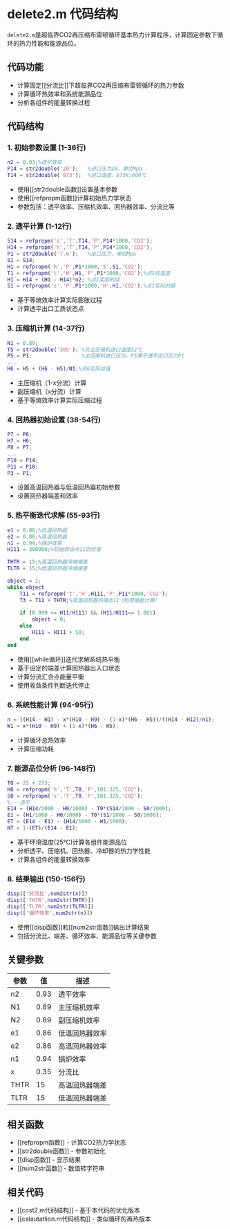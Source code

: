 # delete2.m 代码结构

`delete2.m`是超临界CO2再压缩布雷顿循环基本热力计算程序，计算固定参数下循环的热力性能和能源品位。

## 代码功能
- 计算固定[[分流比]]下超临界CO2再压缩布雷顿循环的热力参数
- 计算循环热效率和系统能源品位
- 分析各组件的能量转换过程

## 代码结构

### 1. 初始参数设置 (1-36行)
```matlab
n2 = 0.93;%透平效率
P14 = str2double('20');   %进口压力20，单位Mpa
T14 = str2double('873');  %进口温度，873K;600℃
```
- 使用[[str2double函数]]设置基本参数
- 使用[[refpropm函数]]计算初始热力学状态
- 参数包括：透平效率、压缩机效率、回热器效率、分流比等

### 2. 透平计算 (1-12行)
```matlab
S14 = refpropm('s','T',T14,'P',P14*1000,'CO2');
H14 = refpropm('h','T',T14,'P',P14*1000,'CO2');
P1 = str2double('7.6');   %出口压力，单位Mpa
S1 = S14;
H1 = refpropm('h','P',P1*1000,'S',S1,'CO2');
T1 = refpropm('t','H',H1,'P',P1*1000,'CO2');%点1的温度
H1 = H14 + (H1 - H14)*n2; %点1实际的焓
S1 = refpropm('s','P',P1*1000,'H',H1,'CO2');%点1实际的熵
```
- 基于等熵效率计算实际膨胀过程
- 计算透平出口工质状态点

### 3. 压缩机计算 (14-37行)
```matlab
N1 = 0.89;
T5 = str2double('305'); %令主压缩机进口温度32℃
P5 = P1;                %主压缩机进口压力，P5等于透平出口压力P1
...
H6 = H5 + (H6 - H5)/N1;%点6实际焓值
```
- 主压缩机（1-x分流）计算
- 副压缩机（x分流）计算
- 基于等熵效率计算实际压缩过程

### 4. 回热器初始设置 (38-54行)
```matlab
P7 = P6;
H7 = H6;
P8 = P7;
...
P10 = P14;
P11 = P10;
P3 = P1;
```
- 设置高温回热器与低温回热器初始参数
- 设置回热器端差和效率

### 5. 热平衡迭代求解 (55-93行)
```matlab
e1 = 0.86;%低温回热器
e2 = 0.86;%高温回热器
n1 = 0.94;%锅炉效率
H111 = 300000;%初始假设点11的焓值

THTR = 15;%高温回热器冷端端差
TLTR = 15;%低温回热器冷端端差

object = 1;
while object
    T11 = refpropm('t','H',H111,'P',P11*1000,'CO2');
    T3 = T11 + THTR;%高温回热器热端出口（利用端差计算）
    ...
    if (0.999 <= H11/H111) && (H11/H111<= 1.001)
        object = 0;
    else
        H111 = H111 + 50;
    end
end
```
- 使用[[while循环]]迭代求解系统热平衡
- 基于设定的端差计算回热器出入口状态
- 计算分流汇合点能量平衡
- 使用收敛条件判断迭代停止

### 6. 系统性能计算 (94-95行)
```matlab
n = ((H14 - H1) - x*(H10 - H9) - (1-x)*(H6 - H5))/((H14 - H12)/n1);
W1 = x*(H10 - H9) + (1-x)*(H6 - H5);
```
- 计算循环总热效率
- 计算压缩功耗

### 7. 能源品位分析 (96-148行)
```matlab
T0 = 25 + 273;
H0 = refpropm('h','T',T0,'P',101.325,'CO2');
S0 = refpropm('s','T',T0,'P',101.325,'CO2');
%---透平
E14 = (H14/1000 - H0/1000) - T0*(S14/1000 - S0/1000);
E1 = (H1/1000 - H0/1000) - T0*(S1/1000 - S0/1000);
ET = (E14 - E1) - (H14/1000 - H1/1000);
NT = 1-(ET)/(E14 - E1);
```
- 基于环境温度(25℃)计算各组件能源品位
- 分析透平、压缩机、回热器、冷却器的热力学性能
- 计算各组件的能量转换效率

### 8. 结果输出 (150-156行)
```matlab
disp(['分流比',num2str(x)])
disp(['THTR',num2str(THTR)])
disp(['TLTR',num2str(TLTR)])
disp(['循环效率',num2str(n)])
```
- 使用[[disp函数]]和[[num2str函数]]输出计算结果
- 包括分流比、端差、循环效率、能源品位等关键参数

## 关键参数

| 参数 | 值 | 描述 |
|------|-----|------|
| n2 | 0.93 | 透平效率 |
| N1 | 0.89 | 主压缩机效率 |
| N2 | 0.89 | 副压缩机效率 |
| e1 | 0.86 | 低温回热器效率 |
| e2 | 0.86 | 高温回热器效率 |
| n1 | 0.94 | 锅炉效率 |
| x | 0.35 | 分流比 |
| THTR | 15 | 高温回热器端差 |
| TLTR | 15 | 低温回热器端差 |

## 相关函数
- [[refpropm函数]] - 计算CO2热力学状态
- [[str2double函数]] - 参数初始化
- [[disp函数]] - 显示结果
- [[num2str函数]] - 数值转字符串

## 相关代码
- [[cost2.m代码结构]] - 基于本代码的优化版本
- [[calautatlion.m代码结构]] - 类似循环的再热版本 